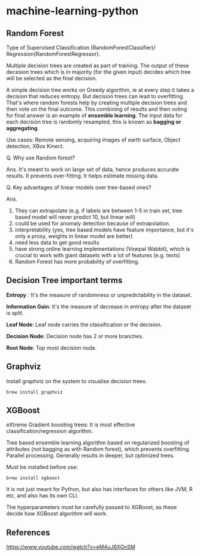 # machine-learning-python

## Random Forest

Type of Supervised Classification (RandomForestClassifier)/ Regression(RandomForestRegressor).

Multiple decision trees are created as part of training. The output of these decesion trees which is in majority (for the given input) decides which tree will be selected as the final decision.

A simple decision tree works on Greedy algorithm, ie at every step it takes a decision that reduces entropy. But decision trees can lead to overfitting. That's where random forests help by creating multiple decision trees and then vote on the final outcome. This combining of results and then voting for final answer is an example of **ensemble learning**. The input data for each decision tree is randomly resampled, this is known as **bagging or aggregating**.

Use cases: Remote sensing, acquiring images of earth surface, Object detection, XBox Kinect.

Q. Why use Random forest? 

Ans. It's meant to work on large set of data, hence produces accurate results. It prevents over-fitting. It helps estimate missing data.


Q. Key advantages of linear models over tree-based ones? 

Ans. 
1. They can extrapolate (e.g. if labels are between 1-5 in train set, tree based model will never predict 10, but linear will)
2. could be used for anomaly detection because of extrapolation.
3. interpretability (yes, tree based models have feature importance, but it's only a proxy, weights in linear model are better)
4. need less data to get good results
5. have strong online learning implementations (Vowpal Wabbit), which is crucial to work with giant datasets with a lot of features (e.g. texts)
6. Random Forest has more probability of overfitting.

## Decision Tree important terms
**Entropy** : It's the measure of randomness or unpredictability in the dataset.

**Information Gain**: It's the measure of decrease in entropy after the dataset is split.

**Leaf Node**: Leaf node carries the classification or the decision.

**Decision Node**: Decision node has 2 or more branches.

**Root Node**: Top most decision node.

## Graphviz
Install graphviz on the system to visualise decision trees.
```
brew install graphviz
```

## XGBoost

eXtreme Gradient boosting trees: It is most effective classification/regression algorithm.

Tree based ensemble learning algorithm based on regularized boosting of attributes (not bagging as with Random forest), which prevents overfitting. Parallel processing. Generally results in deeper, but optimized trees.

Must be installed before use:
```
brew install xgboost
```
It is not just meant for Python, but also has interfaces for others like JVM, R etc, and also has its own CLI.

The hyperparameters must be carefully passed to XGBoost, as these decide how XGBoost algorithm will work. 

## References
https://www.youtube.com/watch?v=eM4uJ6XGnSM

